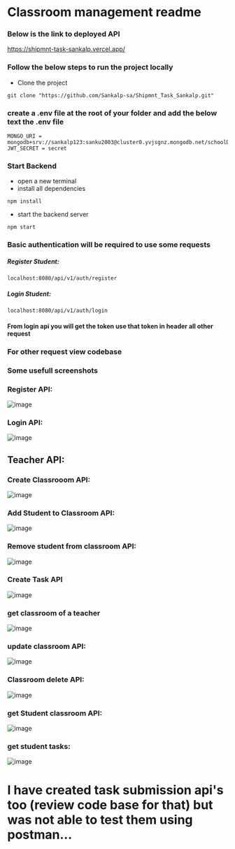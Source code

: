 # Classroom management readme

### Below is the link to deployed API

https://shipmnt-task-sankalp.vercel.app/

### Follow the below steps to run the project locally

* Clone the project
```
git clone "https://github.com/Sankalp-sa/Shipmnt_Task_Sankalp.git"
```

### create a .env file at the root of your folder and add the below text the .env file

```
MONGO_URI = mongodb+srv://sankalp123:sanku2003@cluster0.yvjsgnz.mongodb.net/schoolDB
JWT_SECRET = secret
```

### Start Backend

* open a new terminal
* install all dependencies
```
npm install
```
* start the backend server
```
npm start
```

### Basic authentication will be required to use some requests

##### Register Student:
```
localhost:8080/api/v1/auth/register
```

##### Login Student:
```
localhost:8080/api/v1/auth/login
```

#### From login api you will get the token use that token in header all other request
### For other request view codebase

### Some usefull screenshots

### Register API:
![image](https://github.com/user-attachments/assets/f9b253e6-70f3-4319-8f40-d00856eb0e33)

### Login API:
![image](https://github.com/user-attachments/assets/36dd5726-367a-4a7a-a640-cab069e57d03)

## Teacher API:

### Create Classrooom API:
![image](https://github.com/user-attachments/assets/55ac70bf-3e86-41eb-868d-505607cb8c4a)

### Add Student to Classroom API:
![image](https://github.com/user-attachments/assets/6898b7ff-cc32-40b7-9bf9-f82d91ca637c)

### Remove student from classroom API:
![image](https://github.com/user-attachments/assets/6049a3f4-ca8a-4f6e-a3d4-db798efb9902)

### Create Task API
![image](https://github.com/user-attachments/assets/58796d6c-615c-48a3-a7a7-4408ba8b5b2d)

### get classroom of a teacher
![image](https://github.com/user-attachments/assets/9c33510f-2b3e-494a-b208-c6635d6a2505)

### update classroom API:
![image](https://github.com/user-attachments/assets/988461af-61c0-4c25-9588-eca068e3c2c2)

### Classroom delete API:
![image](https://github.com/user-attachments/assets/903c5357-1ea8-4b57-a31a-1f65a6c48d33)

### get Student classroom API:
![image](https://github.com/user-attachments/assets/be501e85-0490-497b-b77b-191075a7fc9d)

### get student tasks:
![image](https://github.com/user-attachments/assets/bad805dd-d717-4b46-ab24-8ad0a59382e9)

# I have created task submission api's too (review code base for that) but was not able to test them using postman...



